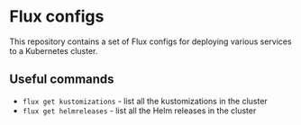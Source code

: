 # Flux configs

This repository contains a set of Flux configs for deploying various services to a Kubernetes cluster.

## Useful commands

- `flux get kustomizations` - list all the kustomizations in the cluster
- `flux get helmreleases` - list all the Helm releases in the cluster